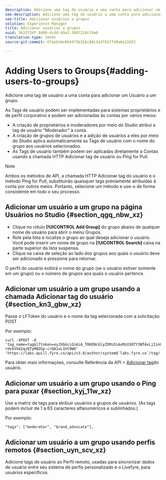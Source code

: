 ```yaml
---
description: Adicione uma tag de usuário a uma conta para adicionar um Usuário a um grupo.
seo-description: Adicione uma tag de usuário a uma conta para adicionar um Usuário a um grupo.
seo-title: Adicionar usuários a grupos
solution: Experience Manager
title: Adicionar usuários a grupos
uuid: 3633f2df-8d60-4cdd-b9a2-3807218c74a0
translation-type: tm+mt
source-git-commit: 67aeb3de964473b326c88c3a3f81ff48a6a12652

---
```



# Adding Users to Groups{#adding-users-to-groups}

Adicione uma tag de usuário a uma conta para adicionar um Usuário a um grupo.

As Tags de usuário podem ser implementadas para sistemas proprietários e de perfil corporativo e podem ser adicionadas às contas por vários meios:

* A criação de proprietários e moderadores por meio do Studio atribui a tag de usuário "Moderador" à conta.
* A criação de grupos de usuários e a adição de usuários a eles por meio do Studio aplica automaticamente as Tags de usuário com o nome do grupo aos usuários selecionados.
* As Tags de usuário também podem ser aplicadas diretamente a Contas usando a chamada HTTP [](https://api.livefyre.com/docs#add-user-tag) Adicionar tag de usuário ou Ping for Pull.

>[!NOTE]
>
>Ambos os métodos de API, a chamada HTTP Adicionar tag do usuário e o método Ping for Pull, substituirão quaisquer tags previamente atribuídas à conta por outros meios. Portanto, selecione um método e use-o de forma consistente em todo o seu processo.

## Adicionar um usuário a um grupo na página Usuários no Studio {#section_qgq_nbw_xz}

* Clique no rótulo **[!UICONTROL Add Group]** do grupo abaixo de qualquer nome de usuário para abrir o menu Grupos.
* Role pela lista e localize o grupo ao qual deseja adicionar o usuário. Você pode inserir um nome de grupo na **[!UICONTROL Search]** caixa na parte superior da lista suspensa.
* Clique na caixa de seleção ao lado dos grupos aos quais o usuário deve ser adicionado e pressione para retornar.

O perfil do usuário exibirá o nome do grupo (se o usuário estiver somente em um grupo) ou o número de grupos aos quais o usuário pertence.

## Adicionar um usuário a um grupo usando a chamada Adicionar tag do usuário {#section_kn3_gbw_xz}

Passe o LFToken do usuário e o nome da tag selecionada com a solicitação POST

Por exemplo:

```
curl -XPOST -d 'tag_name=tag&lftoken=eyJhbGciOiAiA_TOKENcGlyZXMiOiAxMzU3OTY3NTAxLjIzn0.KoyXUVCavt-rdvkVXm2qzQTyMAOSp-crQA1uL1ht9WU' 'https://labs.quill.fyre.co/api/v3.0/author/system@`labs.fyre.co`/tag/'
```


Para obter mais informações, consulte Referência da API &gt; [Adicionar tag](https://api.livefyre.com/docs/apis/by-category/user-management#operation=urn:livefyre:apis:quill:operations:api:v3.0:author:tags:method=post)do usuário.

## Adicionar um usuário a um grupo usando o Ping para puxar {#section_kyj_11w_xz}

Use a matriz de tags para atribuir usuários a grupos de usuários. (As tags podem incluir de 1 a 63 caracteres alfanuméricos e sublinhados.)

Por exemplo:

```
"tags": ["moderator", "brand_advocate"],
```

## Adicionar um usuário a um grupo usando perfis remotos {#section_uyn_scv_xz}

Adicione tags de usuário ao Perfil remoto, usadas para sincronizar dados de usuário entre seu sistema de perfis personalizado e o Livefyre, para usuários específicos.
